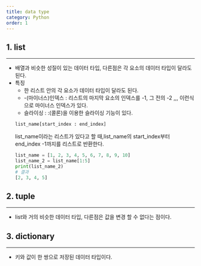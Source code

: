 ```yaml
---
title: data type
category: Python
order: 1
---
```

## 1. list
- - -
- 배열과 비슷한 성질이 있는 데이터 타입, 다른점은 각 요소의 데이터 타입이 달라도 된다.
- 특징
  - 한 리스트 안의 각 요소가 데이터 타입이 달라도 된다. 
  - -(마이너스)인덱스 : 리스트의 마지막 요소의 인덱스를 -1, 그 전의 -2 ,,, 이런식으로 마이너스 인덱스가 있다.
  - 슬라이싱 : :(콜론)을 이용한 슬라이싱 기능이 있다.
  ```python
  list_name[start_index : end_index] 
  ```  
  list_name이라는 리스트가 있다고 할 때,list_name의 start_index부터 end_index -1까지를 리스트로 반환한다.
  ```python                    
  list_name = [1, 2, 3, 4, 5, 6, 7, 8, 9, 10]
  list_name_2 = list_name[1:5]
  print(list_name_2)
  # 결과 
  [2, 3, 4, 5]
  ```


## 2. tuple
- - -
  - list와 거의 비슷한 데이터 타입, 다른점은 값을 변경 할 수 없다는 점이다.  


## 3. dictionary
- - -  
  - 키와 값이 한 쌍으로 저장된 데이터 타입이다.
    